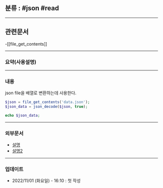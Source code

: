 ## 분류 : #json #read 

---
## 관련문서
-[[file_get_contents]]

----
### 요약(사용설명)

---
### 내용
json file을 배열로 변환하는데 사용한다.
```php
$json = file_get_contents('data.json');
$json_data = json_decode($json, true);

echo $json_data;
```

----
### 외부문서
- [설명](https://www.geeksforgeeks.org/how-to-parse-a-json-file-in-php/)
- [설명2](https://www.php.net/manual/en/function.json-decode.php)

----
### 업데이트
-  2022/11/01 (화요일) - 16:10 : 첫 작성
